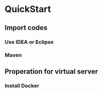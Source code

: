 # QuickStart

## Import codes
### Use IDEA or Eclipse 
### Maven


## Properation for virtual server 
### Install Docker 

